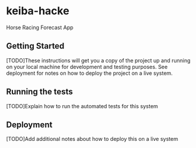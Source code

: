 # keiba-hacke

Horse Racing Forecast App

## Getting Started

[TODO]These instructions will get you a copy of the project up and running on your local machine for development and testing purposes. See deployment for notes on how to deploy the project on a live system.

## Running the tests

[TODO]Explain how to run the automated tests for this system

## Deployment

[TODO]Add additional notes about how to deploy this on a live system
